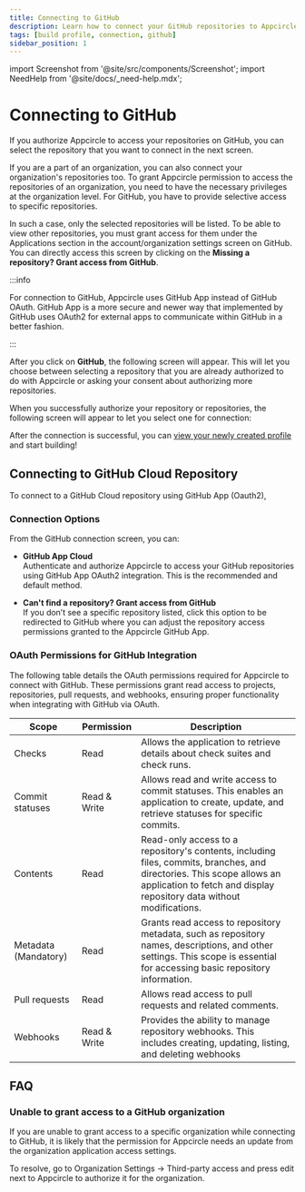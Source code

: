 ```yaml
---
title: Connecting to GitHub
description: Learn how to connect your GitHub repositories to Appcircle
tags: [build profile, connection, github]
sidebar_position: 1
---
```


import Screenshot from '@site/src/components/Screenshot';
import NeedHelp from '@site/docs/\_need-help.mdx';

# Connecting to GitHub

If you authorize Appcircle to access your repositories on GitHub, you can select the repository that you want to connect in the next screen.

If you are a part of an organization, you can also connect your organization's repositories too. To grant Appcircle permission to access the repositories of an organization, you need to have the necessary privileges at the organization level. For GitHub, you have to provide selective access to specific repositories.

In such a case, only the selected repositories will be listed. To be able to view other repositories, you must grant access for them under the Applications section in the account/organization settings screen on GitHub. You can directly access this screen by clicking on the **Missing a repository? Grant access from GitHub**.

:::info

For connection to GitHub, Appcircle uses GitHub App instead of GitHub OAuth. GitHub App is a more secure and newer way that implemented by GitHub uses OAuth2 for external apps to communicate within GitHub in a better fashion.

:::

<Screenshot url='https://cdn.appcircle.io/docs/assets/BE5278-repoconnect1.png' />

After you click on **GitHub**, the following screen will appear. This will let you choose between selecting a repository that you are already authorized to do with Appcircle or asking your consent about authorizing more repositories.

<Screenshot url='https://cdn.appcircle.io/docs/assets/github-main.png' />

When you successfully authorize your repository or repositories, the following screen will appear to let you select one for connection:

<Screenshot url='https://cdn.appcircle.io/docs/assets/connect-repository-github.png' />

After the connection is successful, you can [view your newly created profile](/build/build-process-management/profile-creation#profile-listing) and start building!

## Connecting to GitHub Cloud Repository

To connect to a GitHub Cloud repository using GitHub App (Oauth2),

### Connection Options

From the GitHub connection screen, you can:

- **GitHub App Cloud**  
  Authenticate and authorize Appcircle to access your GitHub repositories using GitHub App OAuth2 integration. This is the recommended and default method.

- **Can't find a repository? Grant access from GitHub**  
  If you don’t see a specific repository listed, click this option to be redirected to GitHub where you can adjust the repository access permissions granted to the Appcircle GitHub App.

### OAuth Permissions for GitHub Integration

The following table details the OAuth permissions required for Appcircle to connect with GitHub. These permissions grant read access to projects, repositories, pull requests, and webhooks, ensuring proper functionality when integrating with GitHub via OAuth. 

| Scope                | Permission   | Description                                                                                                                                                                                   |
|----------------------|--------------|-----------------------------------------------------------------------------------------------------------------------------------------------------------------------------------------------|
| Checks               | Read         | Allows the application to retrieve details about check suites and check runs.                                                                                                                 |
| Commit statuses      | Read & Write | Allows read and write access to commit statuses. This enables an application to create, update, and retrieve statuses for specific commits.                                                   |
| Contents             | Read         | Read-only access to a repository's contents, including files, commits, branches, and directories. This scope allows an application to fetch and display repository data without modifications.|
| Metadata (Mandatory) | Read         | Grants read access to repository metadata, such as repository names, descriptions, and other settings. This scope is essential for accessing basic repository information.                    |
| Pull requests        | Read         | Allows read access to pull requests and related comments.                                                                                                                                     |
| Webhooks             | Read & Write | Provides the ability to manage repository webhooks. This includes creating, updating, listing, and deleting webhooks                                                                          |

## FAQ

### Unable to grant access to a GitHub organization

If you are unable to grant access to a specific organization while connecting to GitHub, it is likely that the permission for Appcircle needs an update from the organization application access settings.

To resolve, go to Organization Settings -> Third-party access and press edit next to Appcircle to authorize it for the organization.

<NeedHelp />
